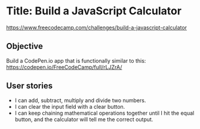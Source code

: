 # Title: Build a JavaScript Calculator
https://www.freecodecamp.com/challenges/build-a-javascript-calculator
## Objective
Build a CodePen.io app that is functionally similar to this: https://codepen.io/FreeCodeCamp/full/rLJZrA/
## User stories
+ I can add, subtract, multiply and divide two numbers.
+ I can clear the input field with a clear button.
+ I can keep chaining mathematical operations together until I hit the equal button, and the calculator will tell me the correct output.
